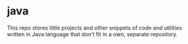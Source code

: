 # java
This repo stores little projects and other snippets of code and utilities written in Java language that don't fit in a own, separate repository.
